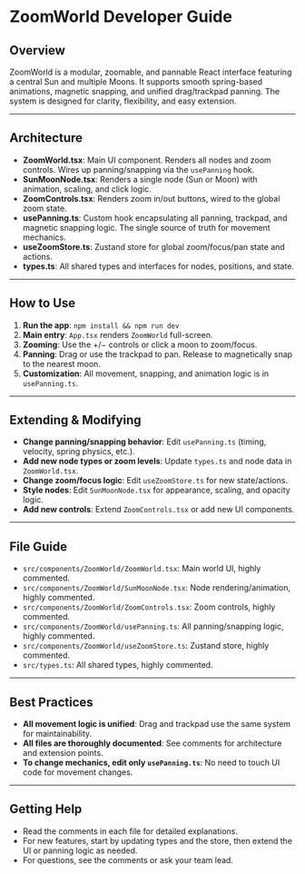 # ZoomWorld Developer Guide

## Overview
ZoomWorld is a modular, zoomable, and pannable React interface featuring a central Sun and multiple Moons. It supports smooth spring-based animations, magnetic snapping, and unified drag/trackpad panning. The system is designed for clarity, flexibility, and easy extension.

---

## Architecture
- **ZoomWorld.tsx**: Main UI component. Renders all nodes and zoom controls. Wires up panning/snapping via the `usePanning` hook.
- **SunMoonNode.tsx**: Renders a single node (Sun or Moon) with animation, scaling, and click logic.
- **ZoomControls.tsx**: Renders zoom in/out buttons, wired to the global zoom state.
- **usePanning.ts**: Custom hook encapsulating all panning, trackpad, and magnetic snapping logic. The single source of truth for movement mechanics.
- **useZoomStore.ts**: Zustand store for global zoom/focus/pan state and actions.
- **types.ts**: All shared types and interfaces for nodes, positions, and state.

---

## How to Use
1. **Run the app**: `npm install && npm run dev`
2. **Main entry**: `App.tsx` renders `ZoomWorld` full-screen.
3. **Zooming**: Use the +/− controls or click a moon to zoom/focus.
4. **Panning**: Drag or use the trackpad to pan. Release to magnetically snap to the nearest moon.
5. **Customization**: All movement, snapping, and animation logic is in `usePanning.ts`.

---

## Extending & Modifying
- **Change panning/snapping behavior**: Edit `usePanning.ts` (timing, velocity, spring physics, etc.).
- **Add new node types or zoom levels**: Update `types.ts` and node data in `ZoomWorld.tsx`.
- **Change zoom/focus logic**: Edit `useZoomStore.ts` for new state/actions.
- **Style nodes**: Edit `SunMoonNode.tsx` for appearance, scaling, and opacity logic.
- **Add new controls**: Extend `ZoomControls.tsx` or add new UI components.

---

## File Guide
- `src/components/ZoomWorld/ZoomWorld.tsx`: Main world UI, highly commented.
- `src/components/ZoomWorld/SunMoonNode.tsx`: Node rendering/animation, highly commented.
- `src/components/ZoomWorld/ZoomControls.tsx`: Zoom controls, highly commented.
- `src/components/ZoomWorld/usePanning.ts`: All panning/snapping logic, highly commented.
- `src/components/ZoomWorld/useZoomStore.ts`: Zustand store, highly commented.
- `src/types.ts`: All shared types, highly commented.

---

## Best Practices
- **All movement logic is unified**: Drag and trackpad use the same system for maintainability.
- **All files are thoroughly documented**: See comments for architecture and extension points.
- **To change mechanics, edit only `usePanning.ts`**: No need to touch UI code for movement changes.

---

## Getting Help
- Read the comments in each file for detailed explanations.
- For new features, start by updating types and the store, then extend the UI or panning logic as needed.
- For questions, see the comments or ask your team lead.
